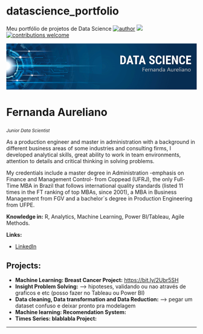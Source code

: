 # datascience_portfolio
Meu portfólio de projetos de Data Science
[![author](https://img.shields.io/badge/author-fernandaaureliano-red.svg)](https://www.linkedin.com/in/fernanda-aureliano/) [![](https://img.shields.io/badge/R-3.6+-blue.svg)](https://www.r-project.org/) [![contributions welcome](https://img.shields.io/badge/contributions-welcome-brightgreen.svg?style=flat)](https://github.com/FernandaAureliano/datascience_portfolio/issues)

<p align="center">
  <img src="banner_portfolio_github.png" >
</p>

# Fernanda Aureliano
<sub>*Junior Data Scientist* 

As a production engineer and master in administration with a background in different business areas of some industries and consulting firms, I developed analytical skills, great ability to work in team environments, attention to details and critical thinking in solving problems.

My credentials include a master degree in Administration -emphasis on Finance and Management Control- from Coppead (UFRJ), the only Full-Time MBA in Brazil that follows international quality standards (listed 11 times in the FT ranking of top MBAs, since 2001), a MBA in Business Management from FGV and a bachelor´s degree in Production Engineering from UFPE. 


**Knowledge in:** R, Analytics, Machine Learning, Power BI/Tableau, Agile Methods.

**Links:**
* [LinkedIn](https://www.linkedin.com/in/fernanda-aureliano/)


## Projects:

* **Machine Learning: Breast Cancer Project:** https://bit.ly/2Ubr5SH
* **Insight Problem Solving:**  --> hipoteses, validando ou nao através de graficos e etc (posso fazer no Tableau ou Power BI)
* **Data cleaning, Data transformation and Data Reduction:**  --> pegar um dataset confuso e deixar pronto pra modelagem
* **Machine learning: Recomendation System:** 
* **Times Series: blablabla Project:**
---

